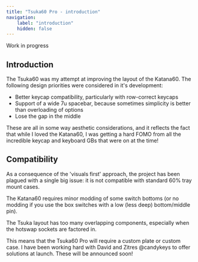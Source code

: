 ```yaml
---
title: "Tsuka60 Pro - introduction"
navigation:
    label: "introduction"
    hidden: false
---
```

Work in progress

## Introduction
The Tsuka60 was my attempt at improving the layout of the Katana60. The following design priorities were considered in it's development:
- Better keycap compatibility, particularly with row-correct keycaps
- Support of a wide 7u spacebar, because sometimes simplicity is better than overloading of options
- Lose the gap in the middle

These are all in some way aesthetic considerations, and it reflects the fact that while I loved the Katana60, I was getting a hard FOMO from all the incredible keycap and keyboard GBs that were on at the time!


## Compatibility
As a consequence of the 'visuals first' approach, the project has been plagued with a single big issue: it is not compatible with standard 60% tray mount cases.

The Katana60 requires minor modding of some switch bottoms (or no modding if you use the box switches with a low (less deep) bottom/middle pin).

The Tsuka layout has too many overlapping components, especially when the hotswap sockets are factored in.

This means that the Tsuka60 Pro will require a custom plate or custom case. I have been working hard with David and Zitres @candykeys to offer solutions at launch. These will be announced soon!
